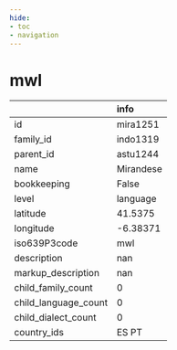 ```yaml
---
hide:
- toc
- navigation
---
```

# mwl
|                      | info      |
|:---------------------|:----------|
| id                   | mira1251  |
| family_id            | indo1319  |
| parent_id            | astu1244  |
| name                 | Mirandese |
| bookkeeping          | False     |
| level                | language  |
| latitude             | 41.5375   |
| longitude            | -6.38371  |
| iso639P3code         | mwl       |
| description          | nan       |
| markup_description   | nan       |
| child_family_count   | 0         |
| child_language_count | 0         |
| child_dialect_count  | 0         |
| country_ids          | ES PT     |
